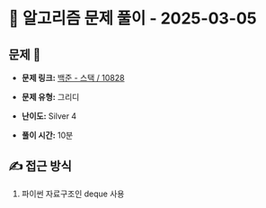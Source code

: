# 📝 알고리즘 문제 풀이 - 2025-03-05

## 문제 📖

- **문제 링크:** [백준 - 스택 / 10828](https://www.acmicpc.net/problem/15903)

- **문제 유형:** 그리디

- **난이도:** Silver 4

- **풀이 시간:** 10분

## ✍ 접근 방식

1. 파이썬 자료구조인 deque 사용

